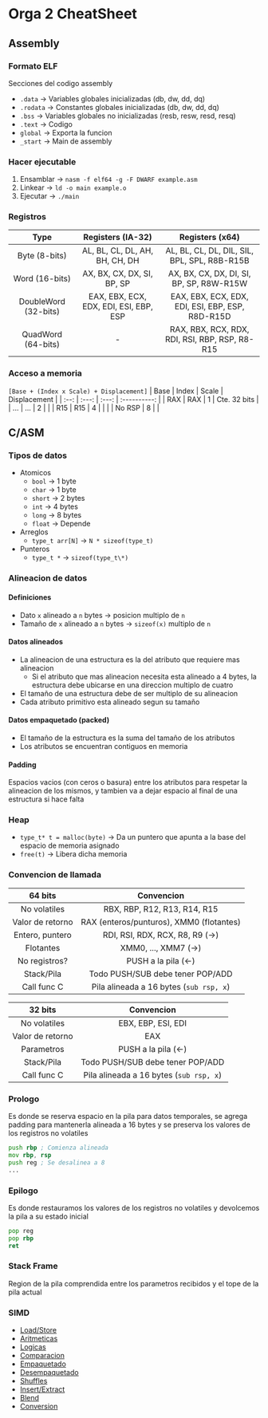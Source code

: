 # Orga 2 CheatSheet

## Assembly

### Formato ELF
Secciones del codigo assembly
* ```.data``` -> Variables globales inicializadas (db, dw, dd, dq)
* ```.rodata``` -> Constantes globales inicializadas (db, dw, dd, dq)
* ```.bss``` -> Variables globales no inicializadas (resb, resw, resd, resq)
* ```.text``` -> Codigo
* ```global``` -> Exporta la funcion
* ```_start``` -> Main de assembly

### Hacer ejecutable
1. Ensamblar -> ```nasm -f elf64 -g -F DWARF example.asm```
2. Linkear -> ```ld -o main example.o```
3. Ejecutar -> ```./main```

### Registros
| Type | Registers (IA-32) | Registers (x64) |
| :--: | :---------------: | :-------------: |
| Byte (8-bits) | AL, BL, CL, DL, AH, BH, CH, DH | AL, BL, CL, DL, DIL, SIL, BPL, SPL, R8B-R15B |
| Word (16-bits) | AX, BX, CX, DX, SI, BP, SP | AX, BX, CX, DX, DI, SI, BP, SP, R8W-R15W |
| DoubleWord (32-bits) | EAX, EBX, ECX, EDX, EDI, ESI, EBP, ESP | EAX, EBX, ECX, EDX, EDI, ESI, EBP, ESP, R8D-R15D |
| QuadWord (64-bits) | - | RAX, RBX, RCX, RDX, RDI, RSI, RBP, RSP, R8-R15 |

### Acceso a memoria
```[Base + (Index x Scale) + Displacement]```
| Base | Index | Scale | Displacement |
| :--: | :---: | :---: | :----------: |
| RAX  |  RAX  |   1   | Cte. 32 bits |
| ...  |  ...  |   2   |              |
| R15  |  R15  |   4   |              |
|      | No RSP |  8   |              |

## C/ASM

### Tipos de datos
* Atomicos
    - ```bool``` -> 1 byte
    - ```char``` -> 1 byte
    - ```short``` -> 2 bytes
    - ```int``` -> 4 bytes
    - ```long``` -> 8 bytes
    - ```float``` -> Depende
* Arreglos
    - ```type_t arr[N]``` -> ```N * sizeof(type_t)```
* Punteros
    - ```type_t *``` -> ```sizeof(type_t\*)```

### Alineacion de datos

#### Definiciones
* Dato ```x``` alineado a ```n``` bytes -> posicion multiplo de ```n```
* Tamaño de ```x``` alineado a ```n``` bytes -> ```sizeof(x)``` multiplo de ```n```

#### Datos alineados
* La alineacion de una estructura es la del atributo que requiere mas alineacion
    - Si el atributo que mas alineacion necesita esta alineado a 4 bytes, la estructura debe ubicarse en una direccion multiplo de cuatro
* El tamaño de una estructura debe de ser multiplo de su alineacion
* Cada atributo primitivo esta alineado segun su tamaño

#### Datos empaquetado (packed)
* El tamaño de la estructura es la suma del tamaño de los atributos
* Los atributos se encuentran contiguos en memoria

#### Padding
Espacios vacios (con ceros o basura) entre los atributos para respetar la alineacion de los mismos, y tambien va a dejar espacio al final de una estructura si hace falta

### Heap
* ```type_t* t = malloc(byte)``` -> Da un puntero que apunta a la base del espacio de memoria asignado
* ```free(t)``` -> Libera dicha memoria

### Convencion de llamada
| 64 bits | Convencion |
| :-----: | :--------: |
| No volatiles | RBX, RBP, R12, R13, R14, R15 |
| Valor de retorno | RAX (enteros/punturos), XMM0 (flotantes) |
| Entero, puntero | RDI, RSI, RDX, RCX, R8, R9 (->) |
| Flotantes | XMM0, ..., XMM7 (->) |
| No registros? | PUSH a la pila (<-) |
| Stack/Pila | Todo PUSH/SUB debe tener POP/ADD |
| Call func C | Pila alineada a 16 bytes (```sub rsp, x```)|

| 32 bits | Convencion |
| :-----: | :--------: |
| No volatiles | EBX, EBP, ESI, EDI |
| Valor de retorno | EAX |
| Parametros | PUSH a la pila (<-) |
| Stack/Pila | Todo PUSH/SUB debe tener POP/ADD |
| Call func C | Pila alineada a 16 bytes (```sub rsp, x```)|

### Prologo 
Es donde se reserva espacio en la pila para datos temporales, se agrega padding para mantenerla alineada a 16 bytes y se preserva los valores de los registros no volatiles
```asm
push rbp ; Comienza alineada
mov rbp, rsp
push reg ; Se desalinea a 8
...
```

### Epilogo
Es donde restauramos los valores de los registros no volatiles y devolcemos la pila a su estado inicial
```asm
pop reg
pop rbp
ret
```

### Stack Frame
Region de la pila comprendida entre los parametros recibidos y el tope de la pila actual
<!-- TODO: Ver foto pila, hacer un ejemplo -->

### SIMD
* [Load/Store](simd/load_store.md)
* [Aritmeticas](simd/aritmeticas.md)
* [Logicas](simd/logicas.md)
* [Comparacion](simd/comparacion.md)
* [Empaquetado](simd/empaquetado.md)
* [Desempaquetado](simd/desempaquetado.md)
* [Shuffles](simd/shuffle.md)
* [Insert/Extract](simd/insert_extract.md)
* [Blend](simd/blend.md)
* [Conversion](simd/conversion.md)
